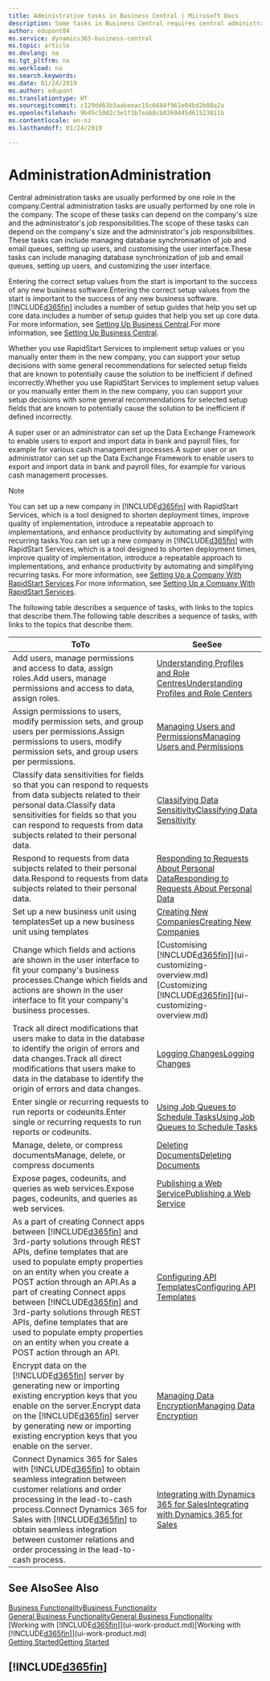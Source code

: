 ```yaml
---
title: Administrative tasks in Business Central | Microsoft Docs
description: Some tasks in Business Central requires central administration and setup. See what they are and learn what to do.
author: edupont04
ms.service: dynamics365-business-central
ms.topic: article
ms.devlang: na
ms.tgt_pltfrm: na
ms.workload: na
ms.search.keywords: 
ms.date: 01/24/2019
ms.author: edupont
ms.translationtype: HT
ms.sourcegitcommit: c129dd63b3aabeeac15c6684f961e04bd2b08a2a
ms.openlocfilehash: 9b45c50d2c3e1f1b7eab8cb8269445d61523011b
ms.contentlocale: en-nz
ms.lasthandoff: 01/24/2019

---
```

# <a name="administration"></a><span data-ttu-id="32ee9-104">Administration</span><span class="sxs-lookup"><span data-stu-id="32ee9-104">Administration</span></span>
<span data-ttu-id="32ee9-105">Central administration tasks are usually performed by one role in the company.</span><span class="sxs-lookup"><span data-stu-id="32ee9-105">Central administration tasks are usually performed by one role in the company.</span></span> <span data-ttu-id="32ee9-106">The scope of these tasks can depend on the company's size and the administrator's job responsibilities.</span><span class="sxs-lookup"><span data-stu-id="32ee9-106">The scope of these tasks can depend on the company's size and the administrator's job responsibilities.</span></span> <span data-ttu-id="32ee9-107">These tasks can include managing database synchronisation of job and email queues, setting up users, and customising the user interface.</span><span class="sxs-lookup"><span data-stu-id="32ee9-107">These tasks can include managing database synchronization of job and email queues, setting up users, and customizing the user interface.</span></span>  

<span data-ttu-id="32ee9-108">Entering the correct setup values from the start is important to the success of any new business software.</span><span class="sxs-lookup"><span data-stu-id="32ee9-108">Entering the correct setup values from the start is important to the success of any new business software.</span></span> [!INCLUDE[d365fin](includes/d365fin_md.md)] <span data-ttu-id="32ee9-109">includes a number of setup guides that help you set up core data.</span><span class="sxs-lookup"><span data-stu-id="32ee9-109">includes a number of setup guides that help you set up core data.</span></span> <span data-ttu-id="32ee9-110">For more information, see [Setting Up Business Central](setup.md).</span><span class="sxs-lookup"><span data-stu-id="32ee9-110">For more information, see [Setting Up Business Central](setup.md).</span></span>

<span data-ttu-id="32ee9-111">Whether you use RapidStart Services to implement setup values or you manually enter them in the new company, you can support your setup decisions with some general recommendations for selected setup fields that are known to potentially cause the solution to be inefficient if defined incorrectly.</span><span class="sxs-lookup"><span data-stu-id="32ee9-111">Whether you use RapidStart Services to implement setup values or you manually enter them in the new company, you can support your setup decisions with some general recommendations for selected setup fields that are known to potentially cause the solution to be inefficient if defined incorrectly.</span></span>  

<span data-ttu-id="32ee9-112">A super user or an administrator can set up the Data Exchange Framework to enable users to export and import data in bank and payroll files, for example for various cash management processes.</span><span class="sxs-lookup"><span data-stu-id="32ee9-112">A super user or an administrator can set up the Data Exchange Framework to enable users to export and import data in bank and payroll files, for example for various cash management processes.</span></span>

> [!NOTE]
> <span data-ttu-id="32ee9-113">You can set up a new company in [!INCLUDE[d365fin](includes/d365fin_md.md)] with RapidStart Services, which is a tool designed to shorten deployment times, improve quality of implementation, introduce a repeatable approach to implementations, and enhance productivity by automating and simplifying recurring tasks.</span><span class="sxs-lookup"><span data-stu-id="32ee9-113">You can set up a new company in [!INCLUDE[d365fin](includes/d365fin_md.md)] with RapidStart Services, which is a tool designed to shorten deployment times, improve quality of implementation, introduce a repeatable approach to implementations, and enhance productivity by automating and simplifying recurring tasks.</span></span> <span data-ttu-id="32ee9-114">For more information, see [Setting Up a Company With RapidStart Services](admin-set-up-a-company-with-rapidstart.md).</span><span class="sxs-lookup"><span data-stu-id="32ee9-114">For more information, see [Setting Up a Company With RapidStart Services](admin-set-up-a-company-with-rapidstart.md).</span></span>

<span data-ttu-id="32ee9-115">The following table describes a sequence of tasks, with links to the topics that describe them.</span><span class="sxs-lookup"><span data-stu-id="32ee9-115">The following table describes a sequence of tasks, with links to the topics that describe them.</span></span>   

|<span data-ttu-id="32ee9-116">**To**</span><span class="sxs-lookup"><span data-stu-id="32ee9-116">**To**</span></span>|<span data-ttu-id="32ee9-117">**See**</span><span class="sxs-lookup"><span data-stu-id="32ee9-117">**See**</span></span>|  
|------------|-------------|  
|<span data-ttu-id="32ee9-118">Add users, manage permissions and access to data, assign roles.</span><span class="sxs-lookup"><span data-stu-id="32ee9-118">Add users, manage permissions and access to data, assign roles.</span></span>|[<span data-ttu-id="32ee9-119">Understanding Profiles and Role Centres</span><span class="sxs-lookup"><span data-stu-id="32ee9-119">Understanding Profiles and Role Centers</span></span>](admin-users-profiles-roles.md)|  
|<span data-ttu-id="32ee9-120">Assign permissions to users, modify permission sets, and group users per permissions.</span><span class="sxs-lookup"><span data-stu-id="32ee9-120">Assign permissions to users, modify permission sets, and group users per permissions.</span></span>|[<span data-ttu-id="32ee9-121">Managing Users and Permissions</span><span class="sxs-lookup"><span data-stu-id="32ee9-121">Managing Users and Permissions</span></span>](ui-how-users-permissions.md)|
|<span data-ttu-id="32ee9-122">Classify data sensitivities for fields so that you can respond to requests from data subjects related to their personal data.</span><span class="sxs-lookup"><span data-stu-id="32ee9-122">Classify data sensitivities for fields so that you can respond to requests from data subjects related to their personal data.</span></span>|[<span data-ttu-id="32ee9-123">Classifying Data Sensitivity</span><span class="sxs-lookup"><span data-stu-id="32ee9-123">Classifying Data Sensitivity</span></span>](admin-classifying-data-sensitivity.md)|
|<span data-ttu-id="32ee9-124">Respond to requests from data subjects related to their personal data.</span><span class="sxs-lookup"><span data-stu-id="32ee9-124">Respond to requests from data subjects related to their personal data.</span></span>|[<span data-ttu-id="32ee9-125">Responding to Requests About Personal Data</span><span class="sxs-lookup"><span data-stu-id="32ee9-125">Responding to Requests About Personal Data</span></span>](admin-responding-to-requests-about-personal-data.md)|
|<span data-ttu-id="32ee9-126">Set up a new business unit using templates</span><span class="sxs-lookup"><span data-stu-id="32ee9-126">Set up a new business unit using templates</span></span>|[<span data-ttu-id="32ee9-127">Creating New Companies</span><span class="sxs-lookup"><span data-stu-id="32ee9-127">Creating New Companies</span></span>](about-new-company.md)|
|<span data-ttu-id="32ee9-128">Change which fields and actions are shown in the user interface to fit your company's business processes.</span><span class="sxs-lookup"><span data-stu-id="32ee9-128">Change which fields and actions are shown in the user interface to fit your company's business processes.</span></span> |<span data-ttu-id="32ee9-129">[Customising [!INCLUDE[d365fin](includes/d365fin_md.md)]](ui-customizing-overview.md)</span><span class="sxs-lookup"><span data-stu-id="32ee9-129">[Customizing [!INCLUDE[d365fin](includes/d365fin_md.md)]](ui-customizing-overview.md)</span></span> |
|<span data-ttu-id="32ee9-130">Track all direct modifications that users make to data in the database to identify the origin of errors and data changes.</span><span class="sxs-lookup"><span data-stu-id="32ee9-130">Track all direct modifications that users make to data in the database to identify the origin of errors and data changes.</span></span>|[<span data-ttu-id="32ee9-131">Logging Changes</span><span class="sxs-lookup"><span data-stu-id="32ee9-131">Logging Changes</span></span>](across-log-changes.md)|  
|<span data-ttu-id="32ee9-132">Enter single or recurring requests to run reports or codeunits.</span><span class="sxs-lookup"><span data-stu-id="32ee9-132">Enter single or recurring requests to run reports or codeunits.</span></span>|[<span data-ttu-id="32ee9-133">Using Job Queues to Schedule Tasks</span><span class="sxs-lookup"><span data-stu-id="32ee9-133">Using Job Queues to Schedule Tasks</span></span>](admin-job-queues-schedule-tasks.md)|  
|<span data-ttu-id="32ee9-134">Manage, delete, or compress documents</span><span class="sxs-lookup"><span data-stu-id="32ee9-134">Manage, delete, or compress documents</span></span>|[<span data-ttu-id="32ee9-135">Deleting Documents</span><span class="sxs-lookup"><span data-stu-id="32ee9-135">Deleting Documents</span></span>](admin-manage-documents.md)|  
|<span data-ttu-id="32ee9-136">Expose pages, codeunits, and queries as web services.</span><span class="sxs-lookup"><span data-stu-id="32ee9-136">Expose pages, codeunits, and queries as web services.</span></span>|[<span data-ttu-id="32ee9-137">Publishing a Web Service</span><span class="sxs-lookup"><span data-stu-id="32ee9-137">Publishing a Web Service</span></span>](across-how-publish-web-service.md)|
|<span data-ttu-id="32ee9-138">As a part of creating Connect apps between [!INCLUDE[d365fin](includes/d365fin_md.md)] and 3rd-party solutions through REST APIs, define templates that are used to populate empty properties on an entity when you create a POST action through an API.</span><span class="sxs-lookup"><span data-stu-id="32ee9-138">As a part of creating Connect apps between [!INCLUDE[d365fin](includes/d365fin_md.md)] and 3rd-party solutions through REST APIs, define templates that are used to populate empty properties on an entity when you create a POST action through an API.</span></span>|[<span data-ttu-id="32ee9-139">Configuring API Templates</span><span class="sxs-lookup"><span data-stu-id="32ee9-139">Configuring API Templates</span></span>](admin-configuring-api-template.md)|
|<span data-ttu-id="32ee9-140">Encrypt data on the [!INCLUDE[d365fin](includes/d365fin_md.md)] server by generating new or importing existing encryption keys that you enable on the server.</span><span class="sxs-lookup"><span data-stu-id="32ee9-140">Encrypt data on the [!INCLUDE[d365fin](includes/d365fin_md.md)] server by generating new or importing existing encryption keys that you enable on the server.</span></span>|[<span data-ttu-id="32ee9-141">Managing Data Encryption</span><span class="sxs-lookup"><span data-stu-id="32ee9-141">Managing Data Encryption</span></span>](admin-manage-data-encryption.md)|
|<span data-ttu-id="32ee9-142">Connect Dynamics 365 for Sales with [!INCLUDE[d365fin](includes/d365fin_md.md)] to obtain seamless integration between customer relations and order processing in the lead-to-cash process.</span><span class="sxs-lookup"><span data-stu-id="32ee9-142">Connect Dynamics 365 for Sales with [!INCLUDE[d365fin](includes/d365fin_md.md)] to obtain seamless integration between customer relations and order processing in the lead-to-cash process.</span></span>|[<span data-ttu-id="32ee9-143">Integrating with Dynamics 365 for Sales</span><span class="sxs-lookup"><span data-stu-id="32ee9-143">Integrating with Dynamics 365 for Sales</span></span>](marketing-integrate-dynamicscrm.md)|

## <a name="see-also"></a><span data-ttu-id="32ee9-144">See Also</span><span class="sxs-lookup"><span data-stu-id="32ee9-144">See Also</span></span>
[<span data-ttu-id="32ee9-145">Business Functionality</span><span class="sxs-lookup"><span data-stu-id="32ee9-145">Business Functionality</span></span>](across-business-functionality.md)  
[<span data-ttu-id="32ee9-146">General Business Functionality</span><span class="sxs-lookup"><span data-stu-id="32ee9-146">General Business Functionality</span></span>](ui-across-business-areas.md)  
<span data-ttu-id="32ee9-147">[Working with [!INCLUDE[d365fin](includes/d365fin_md.md)]](ui-work-product.md)</span><span class="sxs-lookup"><span data-stu-id="32ee9-147">[Working with [!INCLUDE[d365fin](includes/d365fin_md.md)]](ui-work-product.md)</span></span>  
[<span data-ttu-id="32ee9-148">Getting Started</span><span class="sxs-lookup"><span data-stu-id="32ee9-148">Getting Started</span></span>](product-get-started.md)    

## [!INCLUDE[d365fin](includes/free_trial_md.md)]  

